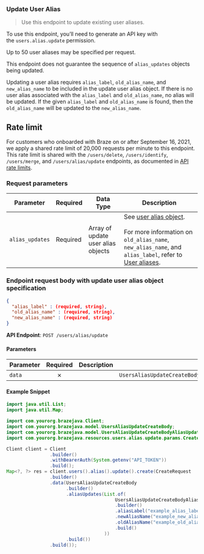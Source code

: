 
### Update User Alias <a name="create"></a>

> Use this endpoint to update existing user aliases. 
  

To use this endpoint, you’ll need to generate an API key with the `users.alias.update` permission.

Up to 50 user aliases may be specified per request.

This endpoint does not guarantee the sequence of `alias_updates` objects being updated.

Updating a user alias requires `alias_label`, `old_alias_name`, and `new_alias_name` to be included in the update user alias object. If there is no user alias associated with the `alias_label` and `old_alias_name`, no alias will be updated. If the given `alias_label` and `old_alias_name` is found, then the `old_alias_name` will be updated to the `new_alias_name`.

## Rate limit

For customers who onboarded with Braze on or after September 16, 2021, we apply a shared rate limit of 20,000 requests per minute to this endpoint. This rate limit is shared with the `/users/delete`, `/users/identify`, `/users/merge`, and `/users/alias/update` endpoints, as documented in [API rate limits](https://www.braze.com/docs/api/api_limits/).

### Request parameters

| Parameter | Required | Data Type | Description |
| --- | --- | --- | --- |
| `alias_updates` | Required | Array of update user alias objects | See [user alias object](https://www.braze.com/docs/api/objects_filters/user_alias_object/).  <br>  <br>For more information on `old_alias_name`, `new_alias_name`, and `alias_label`, refer to [User aliases](https://www.braze.com/docs/user_guide/data_and_analytics/user_data_collection/user_profile_lifecycle/#user-aliases). |

### Endpoint request body with update user alias object specification

``` json
{
  "alias_label" : (required, string),
  "old_alias_name" : (required, string),
  "new_alias_name" : (required, string)
}

```

**API Endpoint**: `POST /users/alias/update`

#### Parameters

| Parameter | Required | Description | Example |
|-----------|:--------:|-------------|--------|
| `data` | ✗ |  | `UsersAliasUpdateCreateBody.builder().aliasUpdates(List.of(UsersAliasUpdateCreateBodyAliasUpdatesItem.builder().aliasLabel("example_alias_label").newAliasName("example_new_alias_name").oldAliasName("example_old_alias_name").build())).build()` |

#### Example Snippet

```java
import java.util.List;
import java.util.Map;

import com.yourorg.brazejava.Client;
import com.yourorg.brazejava.model.UsersAliasUpdateCreateBody;
import com.yourorg.brazejava.model.UsersAliasUpdateCreateBodyAliasUpdatesItem;
import com.yourorg.brazejava.resources.users.alias.update.params.CreateRequest;

Client client = Client
                .builder()
                .withBearerAuth(System.getenv("API_TOKEN"))
                .build();
Map<?, ?> res = client.users().alias().update().create(CreateRequest
                .builder()
                .data(UsersAliasUpdateCreateBody
                      .builder()
                      .aliasUpdates(List.of(
                                        UsersAliasUpdateCreateBodyAliasUpdatesItem
                                        .builder()
                                        .aliasLabel("example_alias_label")
                                        .newAliasName("example_new_alias_name")
                                        .oldAliasName("example_old_alias_name")
                                        .build()
                                    ))
                      .build())
                .build());
```
